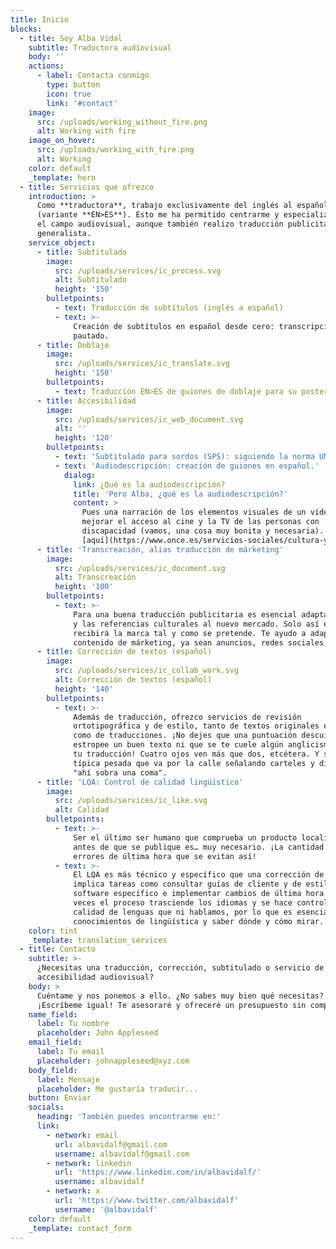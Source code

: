```yaml
---
title: Inicio
blocks:
  - title: Soy Alba Vidal
    subtitle: Traductora audiovisual
    body: ''
    actions:
      - label: Contacta conmigo
        type: button
        icon: true
        link: '#contact'
    image:
      src: /uploads/working_without_fire.png
      alt: Working with fire
    image_on_hover:
      src: /uploads/working_with_fire.png
      alt: Working
    color: default
    _template: hero
  - title: Servicios que ofrezco
    introduction: >
      Como **traductora**, trabajo exclusivamente del inglés al español europeo
      (variante **EN>ES**). Esto me ha permitido centrarme y especializarme en
      el campo audiovisual, aunque también realizo traducción publicitaria y
      generalista.
    service_object:
      - title: Subtitulado
        image:
          src: /uploads/services/ic_process.svg
          alt: Subtitulado
          height: '150'
        bulletpoints:
          - text: Traducción de subtítulos (inglés a español)
          - text: >-
              Creación de subtítulos en español desde cero: transcripción y
              pautado.
      - title: Doblaje
        image:
          src: /uploads/services/ic_translate.svg
          height: '150'
        bulletpoints:
          - text: Traducción EN>ES de guiones de doblaje para su posterior ajuste.
      - title: Accesibilidad
        image:
          src: /uploads/services/ic_web_document.svg
          alt: ''
          height: '120'
        bulletpoints:
          - text: 'Subtitulado para sordos (SPS): siguiendo la norma UNE 153010.'
          - text: 'Audiodescripción: creación de guiones en español.'
            dialog:
              link: ¿Qué es la audiodescripción?
              title: 'Pero Alba, ¿qué es la audiodescripción?'
              content: >
                Pues una narración de los elementos visuales de un vídeo, para
                mejorar el acceso al cine y la TV de las personas con
                discapacidad (vamos, una cosa muy bonita y necesaria). Más info
                [aquí](https://www.once.es/servicios-sociales/cultura-y-ocio/audiodescripcion-para-quienes-gustan-del-cine-y-del-teatro).
      - title: 'Transcreación, alias traducción de márketing'
        image:
          src: /uploads/services/ic_document.svg
          alt: Transcreación
          height: '100'
        bulletpoints:
          - text: >-
              Para una buena traducción publicitaria es esencial adaptar el tono
              y las referencias culturales al nuevo mercado. Solo así el público
              recibirá la marca tal y como se pretende. Te ayudo a adaptar tu
              contenido de márketing, ya sean anuncios, redes sociales, copy…
      - title: Corrección de textos (español)
        image:
          src: /uploads/services/ic_collab_work.svg
          alt: Corrección de textos (español)
          height: '140'
        bulletpoints:
          - text: >-
              Además de traducción, ofrezco servicios de revisión
              ortotipográfica y de estilo, tanto de textos originales en español
              como de traducciones. ¡No dejes que una puntuación descuidada te
              estropee un buen texto ni que se te cuele algún anglicismo raro en
              tu traducción! Cuatro ojos ven más que dos, etcétera. Y sí, soy la
              típica pesada que va por la calle señalando carteles y diciendo:
              "ahí sobra una coma".
      - title: 'LQA: Control de calidad lingüístico'
        image:
          src: /uploads/services/ic_like.svg
          alt: Calidad
        bulletpoints:
          - text: >-
              Ser el último ser humano que comprueba un producto localizado
              antes de que se publique es… muy necesario. ¡La cantidad de
              errores de última hora que se evitan así!
          - text: >-
              El LQA es más técnico y específico que una corrección de texto, e
              implica tareas como consultar guías de cliente y de estilo, usar
              software específico e implementar cambios de última hora. Muchas
              veces el proceso trasciende los idiomas y se hace control de
              calidad de lenguas que ni hablamos, por lo que es esencial tener
              conocimientos de lingüística y saber dónde y cómo mirar.
    color: tint
    _template: translation_services
  - title: Contacto
    subtitle: >-
      ¿Necesitas una traducción, corrección, subtitulado o servicio de
      accesibilidad audiovisual?
    body: >
      Cuéntame y nos ponemos a ello. ¿No sabes muy bien qué necesitas?
      ¡Escríbeme igual! Te asesoraré y ofreceré un presupuesto sin compromiso.
    name_field:
      label: Tu nombre
      placeholder: John Appleseed
    email_field:
      label: Tu email
      placeholder: johnappleseed@xyz.com
    body_field:
      label: Mensaje
      placeholder: Me gustaría traducir...
    button: Enviar
    socials:
      heading: 'También puedes encontrarme en:'
      link:
        - network: email
          url: albavidalf@gmail.com
          username: albavidalf@gmail.com
        - network: linkedin
          url: 'https://www.linkedin.com/in/albavidalf/'
          username: albavidalf
        - network: x
          url: 'https://www.twitter.com/albavidalf'
          username: '@albavidalf'
    color: default
    _template: contact_form
---
```


